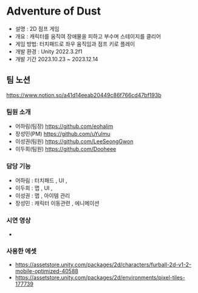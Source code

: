 # Adventure of Dust

- 설명 : 2D 점프 게임
- 개요 : 캐릭터를 움직여 장애물을 피하고 부수며 스테이지를 클리어
- 게임 방법: 터치패드로 좌우 움직임과 점프 키로 플레이
- 개발 환경 : Unity 2022.3.2f1
- 개발 기간 2023.10.23 ~ 2023.12.14

## 팀 노션

https://www.notion.so/a41d14eeab20449c86f766cd47bf193b

### 팀원 소개
- 어하림(팀장) https://github.com/eohalim
- 장성민(PM)   https://github.com/uYulmu
- 이성권(팀원) https://github.com/LeeSeongGwon
- 이두희(팀원) https://github.com/Dooheee

### 담당 기능
- 어하림 : 터치패드 , UI , 
- 이두희 : 맵 , UI , 
- 이성권 : 맵 , 아이템 관리
- 장성민 : 캐릭터 이동관련 , 에니메이션

### 시연 영상
- 

### 사용한 에셋
- https://assetstore.unity.com/packages/2d/characters/furball-2d-v1-2-mobile-optimized-40588
- https://assetstore.unity.com/packages/2d/environments/pixel-tiles-177739

